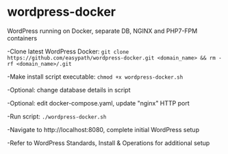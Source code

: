 # wordpress-docker
WordPress running on Docker, separate DB, NGINX and PHP7-FPM containers

-Clone latest WordPress Docker: 
`git clone https://github.com/easypath/wordpress-docker.git <domain_name> && rm -rf <domain_name>/.git`

-Make install script executable:
`chmod +x wordpress-docker.sh`

-Optional: change database details in script

-Optional: edit docker-compose.yaml, update "nginx" HTTP port

-Run script:
`./wordpress-docker.sh`

-Navigate to http://localhost:8080, complete initial WordPress setup

-Refer to WordPress Standards, Install & Operations for additional setup
